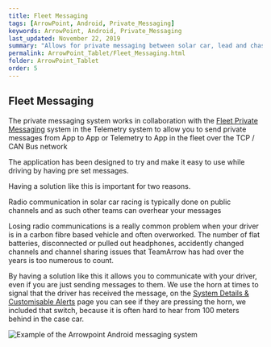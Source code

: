 ```yaml
---
title: Fleet Messaging
tags: [ArrowPoint, Android, Private_Messaging]
keywords: ArrowPoint, Android, Private_Messaging
last_updated: November 22, 2019
summary: "Allows for private messaging between solar car, lead and chase car and the Telemetry system."
permalink: ArrowPoint_Tablet/Fleet_Messaging.html
folder: ArrowPoint_Tablet
order: 5
---
```


## Fleet Messaging
The private messaging system works in collaboration with the [Fleet Private Messaging](../ArrowPoint_Telemetry/Fleet_Messaging.html) system in the Telemetry system to allow you to send private messages from App to App or Telemetry to App in the fleet over the TCP / CAN Bus network

The application has been designed to try and make it easy to use while driving by having pre set messages.

Having a solution like this is important for two reasons.

Radio communication in solar car racing is typically done on public channels and as such other teams can overhear your messages

Losing radio communications is a really common problem when your driver is in a carbon fibre based vehicle and often overworked. The number of flat batteries, disconnected or pulled out headphones, accidently changed channels and channel sharing issues that TeamArrow has had over the years is too numerous to count.

By having a solution like this it allows you to communicate with your driver, even if you are just sending messages to them. We use the horn at times to signal that the driver has received the message, on the [System Details & Customisable Alerts](SystemDetails.html) page you can see if they are pressing the horn, we included that switch, because it is often hard to hear from 100 meters behind in the case car.

![Example of the Arrowpoint Android messaging system]({{site.dox.baseurl}}/images/android_messaging.png)
